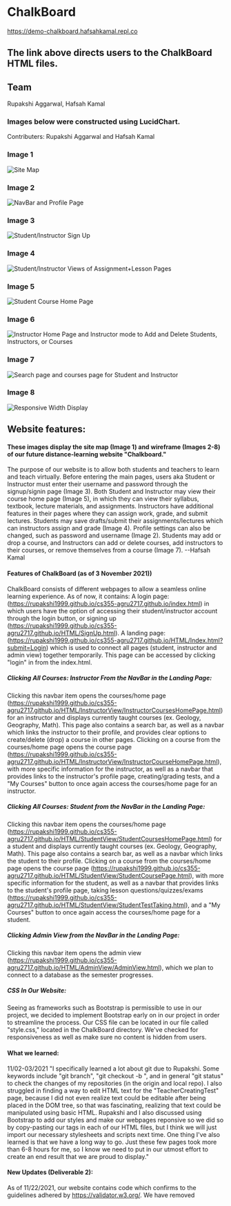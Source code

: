 # ChalkBoard
https://demo-chalkboard.hafsahkamal.repl.co

## The link above directs users to the ChalkBoard HTML files.

## Team
Rupakshi Aggarwal, Hafsah Kamal

### Images below were constructed using LucidChart. 
Contributers: Rupakshi Aggarwal and Hafsah Kamal
### Image 1
![Site Map](public/Images/Site_map.jpeg)
### Image 2
![NavBar and Profile Page](public/Images/Website_wireframe.jpeg)
### Image 3
![Student/Instructor Sign Up](public/Images/Website_wireframe-2.jpeg)
### Image 4
![Student/Instructor Views of Assignment+Lesson Pages](public/Images/Website_wireframe-3.jpeg)
### Image 5
![Student Course Home Page](public/Images/Website_wireframe-4.jpeg)
### Image 6
![Instructor Home Page and Instructor mode to Add and Delete Students, Instructors, or Courses](public/Images/Website_wireframe-5.jpeg)
### Image 7
![Search page and courses page for Student and Instructor](public/Images/Website_wireframe-6.jpeg)
### Image 8
![Responsive Width Display](public/Images/Different_screen_sizes.jpeg)
## Website features:

#### These images display the site map (Image 1) and wireframe (Images 2-8) of our future distance-learning website "Chalkboard." 
The purpose of our website is to allow both students and teachers to learn and teach virtually. 
Before entering the main pages, users aka Student or Instructor must enter their username and password through the signup/signin page (Image 3).
Both Student and Instructor may view their course home page (Image 5), in which 
they can view their syllabus, textbook, lecture materials, and assignments.
Instructors have additional features in their pages where they can assign work, 
grade, and submit lectures. Students may save drafts/submit their assignments/lectures
which can instructors assign and grade (Image 4). 
Profile settings can also be changed, such as password and username (Image 2).
Students may add or drop a course, and Instructors can add or delete courses, 
add instructors to their courses, or remove themselves from a course (Image 7). --Hafsah Kamal

#### Features of ChalkBoard (as of 3 November 2021))
ChalkBoard consists of different webpages to allow a seamless online learning experience. As of now, it contains:
A login page: (https://rupakshi1999.github.io/cs355-agru2717.github.io/index.html) in which users have the option of accessing their student/instructor account through the login button, or signing up (https://rupakshi1999.github.io/cs355-agru2717.github.io/HTML/SignUp.html).
A landing page: (https://rupakshi1999.github.io/cs355-agru2717.github.io/HTML/Index.html?submit=Login) which is used to connect all pages (student, instructor and admin view) together temporarily. This page can be accessed by clicking "login" in from the index.html.
##### Clicking All Courses: Instructor From the NavBar in the Landing Page:
Clicking this navbar item opens the courses/home page (https://rupakshi1999.github.io/cs355-agru2717.github.io/HTML/InstructorView/InstructorCoursesHomePage.html) for an instructor and displays currently taught courses (ex. Geology, Geography, Math). This page also contains a search bar, as well as a navbar which links the instructor to their profile, and provides clear options to create/delete (drop) a course in other pages. 
Clicking on a course from the courses/home page opens the course page (https://rupakshi1999.github.io/cs355-agru2717.github.io/HTML/InstructorView/InstructorCourseHomePage.html), with more specific information for the instructor, as well as a navbar that provides links to the instructor's profile page, creating/grading tests, and a "My Courses" button to once again access the courses/home page for an instructor. 
##### Clicking All Courses: Student from the NavBar in the Landing Page:
Clicking this navbar item opens the courses/home page (https://rupakshi1999.github.io/cs355-agru2717.github.io/HTML/StudentView/StudentCoursesHomePage.html) for a student and displays currently taught courses (ex. Geology, Geography, Math). This page also contains a search bar, as well as a navbar which links the student to their profile.
Clicking on a course from the courses/home page opens the course page (https://rupakshi1999.github.io/cs355-agru2717.github.io/HTML/StudentView/StudentCoursePage.html), with more specific information for the student, as well as a navbar that provides links to the student's profile page, taking lesson questions/quizzes/exams (https://rupakshi1999.github.io/cs355-agru2717.github.io/HTML/StudentView/StudentTestTaking.html), and a "My Courses" button to once again access the courses/home page for a student. 
##### Clicking Admin View from the NavBar in the Landing Page:
Clicking this navbar item opens the admin view (https://rupakshi1999.github.io/cs355-agru2717.github.io/HTML/AdminView/AdminView.html), which we plan to connect to a database as the semester progresses.

##### CSS In Our Website:
Seeing as frameworks such as Bootstrap is permissible to use in our project, we decided to implement Bootstrap early on in our project in order to streamline the process. Our CSS file can be located in our file called "style.css," located in the ChalkBoard directory. We've checked for responsiveness as well as make sure no content is hidden from users.  
#### What we learned:
11/02-03/2021
"I specifically learned a lot about git due to Rupakshi. Some keywords include "git branch", "git checkout -b <name>", and in general "git status" to check the changes of my repositories (in the origin and local repo). I also struggled in finding a way to edit HTML text for the "TeacherCreatingTest" page, because I did not even realize text could be editable after being placed in the DOM tree, so that was fascinating, realizing that text could be manipulated using basic HTML.
  Rupakshi and I also discussed using Bootstrap to add our styles and make our webpages reponsive so we did so by copy-pasting our <head> tags in each of our HTML files, but I think we will just import our necessary stylesheets and scripts next time.
  One thing I've also learned is that we have a long way to go. Just these few pages took more than 6-8 hours for me, so I know we need to put in our utmost effort to create an end result that we are proud to display."
  
#### New Updates (Deliverable 2):
As of 11/22/2021, our website contains code which confirms to the guidelines adhered by https://validator.w3.org/. We have removed <style> tags from our main HTML and moved our CSS files to a new directory altogether.
  Our nav bars, which had "#" as filler code previously, are now fully functional in all pages, with care taken to make sure pages the instructor may see, the students cannot access. In addition to this, we had images which had not matched the subject being taught; this has now been resolved. New html pages have been added to reflect the courses being taught (for now). RWD has also been reflected in our inclusion of the Bootstrap framework.
 These changes cannot be seen in the main branch just yet, but can be looked at via https://github.com/Rupakshi1999/cs355-agru2717.github.io/tree/Hafsah_CB/ChalkBoard.
  
#### New Updates (Deliverable 3)
As of December 7 2021, our website is live at https://demo-chalkboard.hafsahkamal.repl.co/.
Our project now incorporates a server.js file, located in https://github.com/hafsu-specs/ChalkBoard/blob/main/server.js. We now also have new directories set up for different views. The public folder features images and assets, while views/pages contains all the ejs files for this project.
 ###### Backend/Database:
  Rupakshi has connected her database to the server. (MySQL). It contains information on Users, complete with ids, usernames, first and last name, and passwords. In addition to this, it has been made to recognize unique usernames only.
 User metadata: All of the information featured on the database is available to the Admin (password provided in private comment for Deliverable 3). Please note that the information is visible only after admin has logged in and waits for a few seconds, as it has been programmed to autorefresh after several seconds.
###### User signup/Sign in:
  Students and Instructors can signup through https://demo-chalkboard.hafsahkamal.repl.co/StudentSignUp and https://demo-chalkboard.hafsahkamal.repl.co/InstructorSignUp respectively. After creating an account, users may login through the login button located in the main page (https://demo-chalkboard.hafsahkamal.repl.co/). 
 ###### User Session:
 Users can access their courses only if they are logged in. A student cannot enter an instructor page without proper credentials nor vice versa. Finally, Admin can see all of this information (login attempts and failures) but must also be logged in to see this data. If user credentials are incorrect, do not exist, or are attempted to be used again (i.e. user tries to sign up using the same email but with a different password), users are redirected to the homepage, with Admin View detailing the failure.
 


